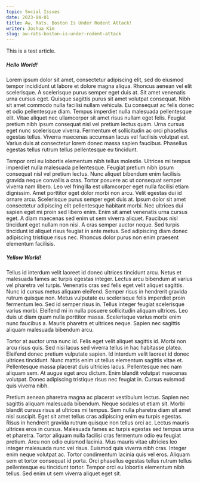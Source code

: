 ```yaml
---
topic: Social Issues
date: 2023-04-01
title: Aw, Rats. Boston Is Under Rodent Attack!
writer: Joshua Kim
slug: aw-rats-boston-is-under-rodent-attack
---
```

This is a test article.

##### Hello World!
Lorem ipsum dolor sit amet, consectetur adipiscing elit, sed do eiusmod tempor incididunt ut labore et dolore magna aliqua. Rhoncus aenean vel elit scelerisque. A scelerisque purus semper eget duis at. Sit amet venenatis urna cursus eget. Quisque sagittis purus sit amet volutpat consequat. Nibh sit amet commodo nulla facilisi nullam vehicula. Eu consequat ac felis donec et odio pellentesque diam. Tempus imperdiet nulla malesuada pellentesque elit. Vitae aliquet nec ullamcorper sit amet risus nullam eget felis. Feugiat pretium nibh ipsum consequat nisl vel pretium lectus quam. Urna cursus eget nunc scelerisque viverra. Fermentum et sollicitudin ac orci phasellus egestas tellus. Viverra maecenas accumsan lacus vel facilisis volutpat est. Varius duis at consectetur lorem donec massa sapien faucibus. Phasellus egestas tellus rutrum tellus pellentesque eu tincidunt.

Tempor orci eu lobortis elementum nibh tellus molestie. Ultrices mi tempus imperdiet nulla malesuada pellentesque. Feugiat pretium nibh ipsum consequat nisl vel pretium lectus. Nunc aliquet bibendum enim facilisis gravida neque convallis a cras. Tortor posuere ac ut consequat semper viverra nam libero. Leo vel fringilla est ullamcorper eget nulla facilisi etiam dignissim. Amet porttitor eget dolor morbi non arcu. Velit egestas dui id ornare arcu. Scelerisque purus semper eget duis at. Ipsum dolor sit amet consectetur adipiscing elit pellentesque habitant morbi. Nec ultrices dui sapien eget mi proin sed libero enim. Enim sit amet venenatis urna cursus eget. A diam maecenas sed enim ut sem viverra aliquet. Faucibus nisl tincidunt eget nullam non nisi. A cras semper auctor neque. Sed turpis tincidunt id aliquet risus feugiat in ante metus. Sed adipiscing diam donec adipiscing tristique risus nec. Rhoncus dolor purus non enim praesent elementum facilisis.

##### Yellow World!
Tellus id interdum velit laoreet id donec ultrices tincidunt arcu. Netus et malesuada fames ac turpis egestas integer. Lectus arcu bibendum at varius vel pharetra vel turpis. Venenatis cras sed felis eget velit aliquet sagittis. Nunc id cursus metus aliquam eleifend. Semper risus in hendrerit gravida rutrum quisque non. Metus vulputate eu scelerisque felis imperdiet proin fermentum leo. Sed id semper risus in. Tellus integer feugiat scelerisque varius morbi. Eleifend mi in nulla posuere sollicitudin aliquam ultrices. Leo duis ut diam quam nulla porttitor massa. Scelerisque varius morbi enim nunc faucibus a. Mauris pharetra et ultrices neque. Sapien nec sagittis aliquam malesuada bibendum arcu.

Tortor at auctor urna nunc id. Felis eget velit aliquet sagittis id. Morbi non arcu risus quis. Sed nisi lacus sed viverra tellus in hac habitasse platea. Eleifend donec pretium vulputate sapien. Id interdum velit laoreet id donec ultrices tincidunt. Nunc mattis enim ut tellus elementum sagittis vitae et. Pellentesque massa placerat duis ultricies lacus. Pellentesque nec nam aliquam sem. At augue eget arcu dictum. Enim blandit volutpat maecenas volutpat. Donec adipiscing tristique risus nec feugiat in. Cursus euismod quis viverra nibh.

Pretium aenean pharetra magna ac placerat vestibulum lectus. Sapien nec sagittis aliquam malesuada bibendum. Neque sodales ut etiam sit. Morbi blandit cursus risus at ultrices mi tempus. Sem nulla pharetra diam sit amet nisl suscipit. Eget sit amet tellus cras adipiscing enim eu turpis egestas. Risus in hendrerit gravida rutrum quisque non tellus orci ac. Lectus mauris ultrices eros in cursus. Malesuada fames ac turpis egestas sed tempus urna et pharetra. Tortor aliquam nulla facilisi cras fermentum odio eu feugiat pretium. Arcu non odio euismod lacinia. Mus mauris vitae ultricies leo integer malesuada nunc vel risus. Euismod quis viverra nibh cras. Integer enim neque volutpat ac. Tortor condimentum lacinia quis vel eros. Aliquam sem et tortor consequat id porta. Orci phasellus egestas tellus rutrum tellus pellentesque eu tincidunt tortor. Tempor orci eu lobortis elementum nibh tellus. Sed enim ut sem viverra aliquet eget sit.